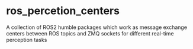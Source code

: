 # ros_percetion_centers
A collection of ROS2 humble packages which work as message exchange centers between ROS topics and ZMQ sockets for different real-time perception tasks
